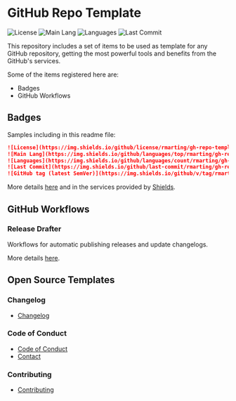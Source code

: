 # GitHub Repo Template

![License](https://img.shields.io/github/license/rmarting/gh-repo-template?style=plastic)
![Main Lang](https://img.shields.io/github/languages/top/rmarting/gh-repo-template)
![Languages](https://img.shields.io/github/languages/count/rmarting/gh-repo-template)
![Last Commit](https://img.shields.io/github/last-commit/rmarting/gh-repo-template)

This repository includes a set of items to be used as template for any GitHub repository, getting
the most powerful tools and benefits from the GitHub's services.

Some of the items registered here are:

* Badges
* GitHub Workflows

## Badges

Samples including in this readme file:

```markdown
![License](https://img.shields.io/github/license/rmarting/gh-repo-template?style=plastic)
![Main Lang](https://img.shields.io/github/languages/top/rmarting/gh-repo-template)
![Languages](https://img.shields.io/github/languages/count/rmarting/gh-repo-template)
![Last Commit](https://img.shields.io/github/last-commit/rmarting/gh-repo-template)
![GitHub tag (latest SemVer)](https://img.shields.io/github/v/tag/rmarting/gh-repo-template)
```

More details [here](https://blog.jromanmartin.io/2023/06/12/Improving-a-gh-repository.html) and in
the services provided by [Shields](https://shields.io/).

## GitHub Workflows

### Release Drafter

Workflows for automatic publishing releases and update changelogs.

More details [here](https://blog.jromanmartin.io/2023/06/12/Improving-a-gh-repository.html).

## Open Source Templates

### Changelog

* [Changelog](./CHANGELOG.md)

### Code of Conduct

* [Code of Conduct](./CODE_OF_CONDUCT.md)
* [Contact](./CONTACT.md)

### Contributing

* [Contributing](./CONTRIBUTING.md)
